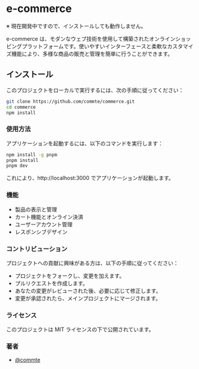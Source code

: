 # e-commerce

※ 現在開発中ですので、インストールしても動作しません。

e-commerce は、モダンなウェブ技術を使用して構築されたオンラインショッピングプラットフォームです。使いやすいインターフェースと柔軟なカスタマイズ機能により、多様な商品の販売と管理を簡単に行うことができます。

## インストール

このプロジェクトをローカルで実行するには、次の手順に従ってください：

```bash
git clone https://github.com/commte/commerce.git
cd commerce
npm install
```

### 使用方法

アプリケーションを起動するには、以下のコマンドを実行します：

```bash
npm install -g pnpm
pnpm install
pnpm dev
```

これにより、http://localhost:3000 でアプリケーションが起動します。

### 機能

- 製品の表示と管理
- カート機能とオンライン決済
- ユーザーアカウント管理
- レスポンシブデザイン

### コントリビューション

プロジェクトへの貢献に興味がある方は、以下の手順に従ってください：

- プロジェクトをフォークし、変更を加えます。
- プルリクエストを作成します。
- あなたの変更がレビューされた後、必要に応じて修正します。
- 変更が承認されたら、メインプロジェクトにマージされます。

### ライセンス

このプロジェクトは MIT ライセンスの下で公開されています。

### 著者

- [@commte](https://github.com/commte)
